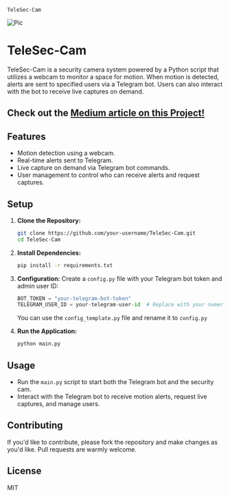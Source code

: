 
`TeleSec-Cam`

![Pic](https://miro.medium.com/v2/resize:fit:2000/format:webp/1*6w87eM4Yx2jDfwHC4a7wFw.png)


# TeleSec-Cam

TeleSec-Cam is a security camera system powered by a Python script that utilizes a webcam to monitor a space for motion. When motion is detected, alerts are sent to specified users via a Telegram bot. Users can also interact with the bot to receive live captures on demand.

## Check out the [Medium article on this Project!](https://medium.com/@pouyahallaj/diy-telegram-security-cam-with-python-a807766153e8)

## Features
- Motion detection using a webcam.
- Real-time alerts sent to Telegram.
- Live capture on demand via Telegram bot commands.
- User management to control who can receive alerts and request captures.

## Setup

1. **Clone the Repository:**
   ```bash
   git clone https://github.com/your-username/TeleSec-Cam.git
   cd TeleSec-Cam
   ```

2. **Install Dependencies:**

   ```bash
   pip install -r requirements.txt
   ```
3. **Configuration:**
   Create a `config.py` file with your Telegram bot token and admin user ID:

   ```python
   BOT_TOKEN = "your-telegram-bot-token"
   TELEGRAM_USER_ID = your-telegram-user-id  # Replace with your numeric Telegram user ID
   ```

   You can use the `config_template.py` file and rename it to `config.py`
4. **Run the Application:**

   ```bash
   python main.py
   ```

## Usage

- Run the `main.py` script to start both the Telegram bot and the security cam.
- Interact with the Telegram bot to receive motion alerts, request live captures, and manage users.

## Contributing

If you'd like to contribute, please fork the repository and make changes as you'd like. Pull requests are warmly welcome.

## License

MIT

